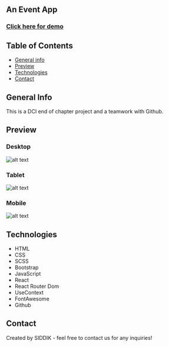 ## An Event App

<a href="#" target="_blank"><h3 align="left">Click here for demo</h3></a>

## Table of Contents

- [General info](#general-info)
- [Preview](#preview)
- [Technologies](#technologies)
- [Contact](#contact)

## General Info

This is a DCI end of chapter project and a teamwork with Github.

## Preview

### Desktop

![alt text](src/assests/gifs/desktop.gif)

### Tablet
![alt text](src/image/gifs/tablet.gif)

### Mobile

![alt text](src/image/gifs/mobile.gif)

## Technologies

- HTML
- CSS
- SCSS
- Bootstrap
- JavaScript
- React
- React Router Dom
- UseContext
- FontAwesome
- Github

## Contact

Created by SIDDIK - feel free to contact us for any inquiries!

